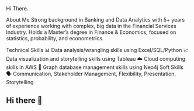 Hi There.

About Me
Strong background in Banking and Data Analytics with 5+ years of experience working with complex, big data in the Financial Services Industry.
Holds a Master’s degree in Finance & Economics, focused on statistics, probability, and econometrics.

Technical Skills
📊 Data analysis/wrangling skills using Excel/SQL/Python
📈 Data visualization and storytelling skills using Tableau
☁️ Cloud computing skills in AWS
🔗 Graph database management skills using Neo4j
Soft Skills
🗣 Communication, Stakeholder Management, Flexibility, Presentation, Storytelling
## Hi there 👋

<!--
**Sjmoore22/Sjmoore22** is a ✨ _special_ ✨ repository because its `README.md` (this file) appears on your GitHub profile.

Here are some ideas to get you started:

- 🔭 I’m currently working on ...
- 🌱 I’m currently learning ...
- 👯 I’m looking to collaborate on ...
- 🤔 I’m looking for help with ...
- 💬 Ask me about ...
- 📫 How to reach me: ...
- 😄 Pronouns: ...
- ⚡ Fun fact: ...
-->
